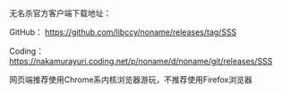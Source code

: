 无名杀官方客户端下载地址：

GitHub： https://github.com/libccy/noname/releases/tag/SSS

Coding： https://nakamurayuri.coding.net/p/noname/d/noname/git/releases/SSS

网页端推荐使用Chrome系内核浏览器游玩，不推荐使用Firefox浏览器
